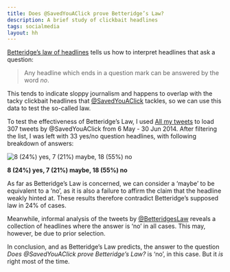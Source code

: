 ```yaml
---
title: Does @SavedYouAClick prove Betteridge’s Law?
description: A brief study of clickbait headlines
tags: socialmedia
layout: hh
---
```


[Betteridge’s law of headlines](http://en.wikipedia.org/wiki/Betteridge%27s_law_of_headlines) tells us how to interpret headlines that ask a question:

> Any headline which ends in a question mark can be answered by the word _no_.

This tends to indicate sloppy journalism and happens to overlap with the tacky clickbait headlines that [@SavedYouAClick](https://twitter.com/SavedYouAClick) tackles, so we can use this data to test the so-called law.

To test the effectiveness of Betteridge’s Law, I used [All my tweets](http://www.allmytweets.net/) to load 307 tweets by @SavedYouAClick from 6 May - 30 Jun 2014. After filtering the list, I was left with 33 yes/no question headlines, with following breakdown of answers:

![8 (24%) yes, 7 (21%) maybe, 18 (55%) no](betteridge-breakdown.png)

**8 (24%) yes, 7 (21%) maybe, 18 (55%) no**

As far as Betteridge’s Law is concerned, we can consider a ‘maybe’ to be equivalent to a ‘no’, as it is also a failure to affirm the claim that the headline weakly hinted at. These results therefore contradict Betteridge’s supposed law in 24% of cases.

Meanwhile, informal analysis of the tweets by [@BetteridgesLaw](https://twitter.com/betteridgeslaw) reveals a collection of headlines where the answer is ‘no’ in all cases. This may, however, be due to prior selection.

In conclusion, and as Betteridge’s Law predicts, the answer to the question _Does @SavedYouAClick prove Betteridge’s Law?_ is ‘no’, in this case. But it _is_ right most of the time.
